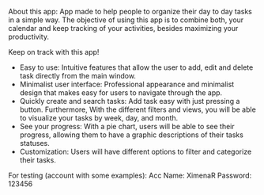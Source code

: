 About this app: App made to help people to organize their day to day tasks in a simple way.
The objective of using this app is to combine both, your calendar and keep tracking of your activities, 
besides maximizing your productivity.

Keep on track with this app!
* Easy to use: Intuitive features that allow the user to add, edit and delete task directly from the main window.
* Minimalist user interface: Professional appearance and minimalist design that makes easy for users to navigate
through the app.
* Quickly create and search tasks: Add task easy with just pressing a button. Furthermore, With the different filters
and views, you will be able to visualize your tasks by week, day, and month.
* See your progress: With a pie chart, users will be able to see their progress, allowing them to have a graphic
descriptions of their tasks statuses.
* Customization: Users will have different options to filter and categorize their tasks.

For testing (account with some examples):
    Acc Name: XimenaR
    Password: 123456
